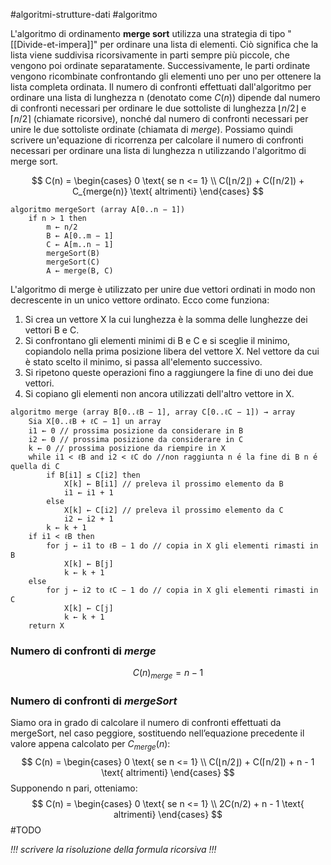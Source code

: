 #algoritmi-strutture-dati  #algoritmo 

L'algoritmo di ordinamento **merge sort** utilizza una strategia di tipo "[[Divide-et-impera]]" per ordinare una lista di elementi. Ciò significa che la lista viene suddivisa ricorsivamente in parti sempre più piccole, che vengono poi ordinate separatamente. Successivamente, le parti ordinate vengono ricombinate confrontando gli elementi uno per uno per ottenere la lista completa ordinata. Il numero di confronti effettuati dall'algoritmo per ordinare una lista di lunghezza n (denotato come $C(n)$) dipende dal numero di confronti necessari per ordinare le due sottoliste di lunghezza $⌊n/2⌋$ e $⌈n/2⌉$ (chiamate ricorsive), nonché dal numero di confronti necessari per unire le due sottoliste ordinate (chiamata di *merge*). Possiamo quindi scrivere un'equazione di ricorrenza per calcolare il numero di confronti necessari per ordinare una lista di lunghezza n utilizzando l'algoritmo di merge sort.

$$
C(n) = 
\begin{cases}
	0 \text{ se n <= 1}  \\
	C(⌊n/2⌋) + C(⌈n/2⌉) + C_{merge(n)} \text{ altrimenti}
\end{cases}
$$

```
algoritmo mergeSort (array A[0..n − 1])  
	if n > 1 then  
		m ← n/2  
		B ← A[0..m − 1]  
		C ← A[m..n − 1]  
		mergeSort(B)  
		mergeSort(C)  
		A ← merge(B, C)
```

L'algoritmo di merge è utilizzato per unire due vettori ordinati in modo non decrescente in un unico vettore ordinato. Ecco come funziona:

1.  Si crea un vettore X la cui lunghezza è la somma delle lunghezze dei vettori B e C.
2.  Si confrontano gli elementi minimi di B e C e si sceglie il minimo, copiandolo nella prima posizione libera del vettore X. Nel vettore da cui è stato scelto il minimo, si passa all'elemento successivo.
3.  Si ripetono queste operazioni fino a raggiungere la fine di uno dei due vettori.
4.  Si copiano gli elementi non ancora utilizzati dell'altro vettore in X.

```
algoritmo merge (array B[0..ℓB − 1], array C[0..ℓC − 1]) → array
	Sia X[0..ℓB + ℓC − 1] un array
	i1 ← 0 // prossima posizione da considerare in B  
	i2 ← 0 // prossima posizione da considerare in C  
	k ← 0 // prossima posizione da riempire in X
	while i1 < ℓB and i2 < ℓC do //non raggiunta n ́e la fine di B n ́e quella di C
		if B[i1] ≤ C[i2] then
			X[k] ← B[i1] // preleva il prossimo elemento da B
			i1 ← i1 + 1
		else
			X[k] ← C[i2] // preleva il prossimo elemento da C
			i2 ← i2 + 1
		k ← k + 1
	if i1 < ℓB then  
		for j ← i1 to ℓB − 1 do // copia in X gli elementi rimasti in B  
			X[k] ← B[j]  
			k ← k + 1  
	else  
		for j ← i2 to ℓC − 1 do // copia in X gli elementi rimasti in C  
			X[k] ← C[j]  
			k ← k + 1  
	return X
```

### Numero di confronti di *merge*

$$C(n)_{merge} = n - 1$$

### Numero di confronti di *mergeSort*

Siamo ora in grado di calcolare il numero di confronti effettuati da mergeSort, nel caso peggiore, sostituendo nell’equazione precedente il valore appena calcolato per $C_{merge}(n)$:
$$
C(n) = 
\begin{cases}
	0 \text{ se n <= 1}  \\
	C(⌊n/2⌋) + C(⌈n/2⌉) + n - 1 \text{ altrimenti}
\end{cases}
$$
Supponendo n pari, otteniamo:
$$
C(n) = 
\begin{cases}
	0 \text{ se n <= 1}  \\
	2C(n/2) + n - 1 \text{ altrimenti}
\end{cases}
$$
#TODO 

_!!! scrivere la risoluzione della formula ricorsiva !!!_
